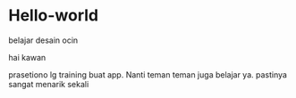 # Hello-world
belajar desain ocin


hai kawan


prasetiono lg training buat app. Nanti teman teman juga belajar ya.
pastinya sangat menarik sekali
